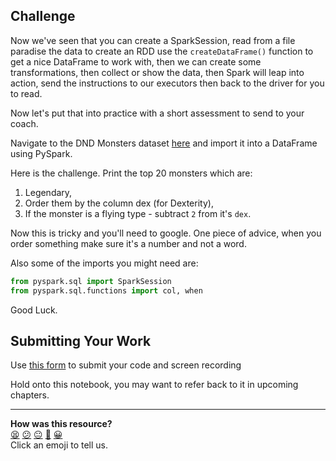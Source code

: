 ## Challenge

Now we've seen that you can create a SparkSession, read from a file
paradise the data to create an RDD use the `createDataFrame()` function
to get a nice DataFrame to work with, then we can create some transformations, then collect or show the data, then Spark will leap into action, send the instructions to our executors then back to the driver for you to read.

Now let's put that into practice with a short assessment to send to your coach.

Navigate to the DND Monsters dataset [here](../datasets/dnd_monsters.csv) and import it into a DataFrame using PySpark.

Here is the challenge. Print the top 20 monsters which are:
1. Legendary,
2. Order them by the column dex (for Dexterity), 
3. If the monster is a flying type - subtract `2` from it's `dex`.

Now this is tricky and you'll need to google. One piece of advice, when you
order something make sure it's a number and not a word.

Also some of the imports you might need are:

```python
from pyspark.sql import SparkSession
from pyspark.sql.functions import col, when
```

Good Luck.


## Submitting Your Work

Use [this form](https://airtable.com/shr6mk28x0fy3OrxN?prefill_Item=data_streaming_01) to submit your code and screen recording

Hold onto this notebook, you may want to refer back to it in upcoming chapters.


<!-- BEGIN GENERATED SECTION DO NOT EDIT -->

---

**How was this resource?**  
[😫](https://airtable.com/shrUJ3t7KLMqVRFKR?prefill_Repository=makersacademy%2Fdata_streaming&prefill_File=01_spark%2F05_spark_assessment.md&prefill_Sentiment=😫) [😕](https://airtable.com/shrUJ3t7KLMqVRFKR?prefill_Repository=makersacademy%2Fdata_streaming&prefill_File=01_spark%2F05_spark_assessment.md&prefill_Sentiment=😕) [😐](https://airtable.com/shrUJ3t7KLMqVRFKR?prefill_Repository=makersacademy%2Fdata_streaming&prefill_File=01_spark%2F05_spark_assessment.md&prefill_Sentiment=😐) [🙂](https://airtable.com/shrUJ3t7KLMqVRFKR?prefill_Repository=makersacademy%2Fdata_streaming&prefill_File=01_spark%2F05_spark_assessment.md&prefill_Sentiment=🙂) [😀](https://airtable.com/shrUJ3t7KLMqVRFKR?prefill_Repository=makersacademy%2Fdata_streaming&prefill_File=01_spark%2F05_spark_assessment.md&prefill_Sentiment=😀)  
Click an emoji to tell us.

<!-- END GENERATED SECTION DO NOT EDIT -->
